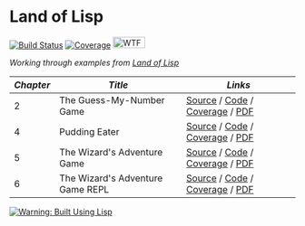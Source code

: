 # Land of Lisp


[![Build Status][Travis badge]][Travis link] [![Coverage][Coverage badge]][Coverage link] <a href="http://www.wtfpl.net/"><img src="http://www.wtfpl.net/wp-content/uploads/2012/12/wtfpl-badge-1.png" width="57" height="20" alt="WTFPL"/></a>

*Working through examples from [Land of Lisp][book]*


| *Chapter* | *Title*                          | *Links*                                                                                              |
|-----------|----------------------------------|------------------------------------------------------------------------------------------------------|
|         2 | The Guess-My-Number Game         | [Source][guess.nw] / [Code][guess.lisp] / [Coverage][guess.lisp coverage] / [PDF][guess.pdf]         |
|         4 | Pudding Eater                    | [Source][pudding.nw] / [Code][pudding.lisp] / [Coverage][pudding.lisp coverage] / [PDF][pudding.pdf] |
|         5 | The Wizard's Adventure Game      | [Source][wizard5.nw] / [Code][wizard5.lisp] / [Coverage][wizard5.lisp coverage] / [PDF][wizard5.pdf] |
|         6 | The Wizard's Adventure Game REPL | [Source][wizard6.nw] / [Code][wizard6.lisp] / [Coverage][wizard6.lisp coverage] / [PDF][wizard6.pdf] |


[![Warning: Built Using Lisp](http://www.lisperati.com/lisplogo_warning2_256.png)](http://www.lisperati.com/logo.html)


<!-- Named Links -->

[Travis badge]: https://travis-ci.org/yurrriq/land-of-lisp.svg?branch=master
[Travis link]: https://travis-ci.org/yurrriq/land-of-lisp
[Coverage badge]: https://img.shields.io/badge/coverage-53%25-green.svg?style=flat
[Coverage link]: https://yurrriq.github.io/land-of-lisp/coverage/
[book]: http://landoflisp.com
[guess.nw]: https://github.com/yurrriq/land-of-lisp/blob/master/src/guess.nw
[guess.lisp]: https://github.com/yurrriq/land-of-lisp/blob/master/src/guess.lisp
[guess.lisp coverage]: http://yurrriq.codes/land-of-lisp/coverage/d66391fe0fefae769f0642ebd4a7c1e2.html
[guess.pdf]: https://yurrriq.github.io/land-of-lisp/guess.pdf
[pudding.nw]: https://github.com/yurrriq/land-of-lisp/blob/master/src/pudding.nw
[pudding.lisp]: https://github.com/yurrriq/land-of-lisp/blob/master/src/pudding.lisp
[pudding.lisp coverage]: http://yurrriq.codes/land-of-lisp/coverage/f86224829b464c4ad35c5ff4eedd3986.html
[pudding.pdf]: https://yurrriq.github.io/land-of-lisp/pudding.pdf
[wizard5.nw]: https://github.com/yurrriq/land-of-lisp/blob/master/src/wizard5.nw
[wizard5.lisp]: https://github.com/yurrriq/land-of-lisp/blob/master/src/wizard5.lisp
[wizard5.lisp coverage]: http://yurrriq.codes/land-of-lisp/coverage/68bef9052143c6883beb88b1318bc676.html
[wizard5.pdf]: https://yurrriq.github.io/land-of-lisp/wizard5.pdf
[wizard6.nw]: https://github.com/yurrriq/land-of-lisp/blob/master/src/wizard6.nw
[wizard6.lisp]: https://github.com/yurrriq/land-of-lisp/blob/master/src/wizard6.lisp
[wizard6.lisp coverage]: http://yurrriq.codes/land-of-lisp/coverage/cb6de0f5c6764f2ade496d09c88d77a4.html
[wizard6.pdf]: https://yurrriq.github.io/land-of-lisp/wizard6.pdf
